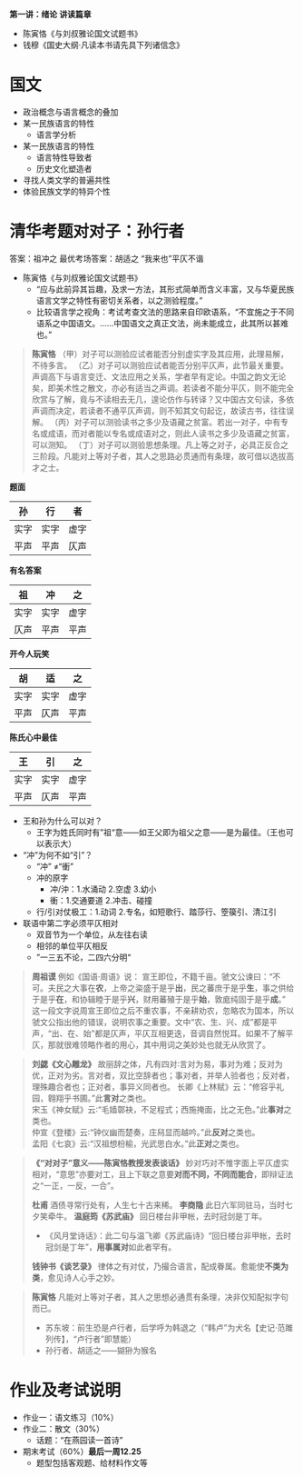 **第一讲：绪论**
**讲读篇章**
- 陈寅恪《与刘叔雅论国文试题书》
- 钱穆《国史大纲·凡读本书请先具下列诸信念》
# 国文

- 政治概念与语言概念的叠加
- 某一民族语言的特性
	- 语言学分析
- 某一民族语言的特性
	- 语言特性导致者
	- 历史文化塑造者
- 寻找人类文学的普遍共性
- 体验民族文学的特异个性

# 清华考题对对子：孙行者
答案：祖冲之
最优考场答案：胡适之
“我来也”平仄不谐

- 陈寅恪《与刘叔雅论国文试题书》
	- “应与此前异其旨趣，及求一方法，其形式简单而含义丰富，又与华夏民族语言文学之特性有密切关系者，以之测验程度。”
	- 比较语言学之视角：考试考查文法的思路来自印欧语系，“不宜施之于不同语系之中国语文。……中国语文之真正文法，尚未能成立，此其所以甚难也。”

>**陈寅恪**
>（甲）对子可以测验应试者能否分别虚实字及其应用，此理易解，不待多言。
>（乙）对子可以测验应试者能否分别平仄声，此节最关重要。声调高下与语言变迁、文法应用之关系，学者早有定论。中国之韵文无论矣，即美术性之散文，亦必有适当之声调。若读者不能分平仄，则不能完全欣赏与了解，竟与不读相去无几，遑论仿作与转译？又中国古文句读，多依声调而决定，若读者不通平仄声调，则不知其文句起讫，故读古书，往往误解。
>（丙）对子可以测验读书之多少及语藏之贫富。若出一对子，中有专名或成语，而对者能以专名或成语对之，则此人读书之多少及语藏之贫富，可以测知。
>（丁）对子可以测验思想条理。凡上等之对子，必具正反合之三阶段。凡能对上等对子者，其人之思路必贯通而有条理，故可借以选拔高才之士。

**题面**

|  孙   |   行   |  者  |
|  ----  | ----  | ----  |
| 实字  | 实字 | 虚字 |
| 平声  | 平声 | 仄声 |

**有名答案**

|  祖   |   冲   |  之  |
|  ----  | ----  | ----  |
| 实字  | 实字 | 虚字 |
| 仄声  | 平声 | 平声 |

**开今人玩笑**

|  胡   |   适   |  之  |
|  ----  | ----  | ----  |
| 实字  | 实字 | 虚字 |
| 平声  | 仄声 | 平声 |

**陈氏心中最佳**

|  王   |   引   |  之  |
|  ----  | ----  | ----  |
| 实字  | 实字 | 虚字 |
| 平声  | 仄声 | 平声 |

- 王和孙为什么可以对？
	- 王字为姓氏同时有”祖“意——如王父即为祖父之意——是为最佳。（王也可以表示大）
- “冲”为何不如“引”？
	- “冲” ≠“衝”
	- 冲的原字
		- 冲/沖：1.水涌动 2.空虚 3.幼小
		- 衝：1.交通要道 2.冲击、碰撞
	- 行/引对仗极工：1.动词 2.专名，如短歌行、踏莎行、箜篌引、清江引
- 联语中第二字必须平仄相对
	- 双音节为一个单位，从左往右读
	- 相邻的单位平仄相反
	- ”一三五不论，二四六分明“

> **周祖谟**
> 例如《国语·周语》说：
> 宣王即位，不籍千亩。虢文公谏曰：“不可。夫民之大事在**农**，上帝之粢盛于是乎**出**，民之蕃庶于是乎**生**，事之供给于是乎**在**，和协辑睦于是乎**兴**，财用蕃殖于是乎**始**，敦庬纯固于是乎**成**。”
> 这一段文字说周宣王即位之后不重农事，不亲耕劝农，忽略农为国本，所以虢文公指出他的错误，说明农事之重要。文中“农、生、兴、成”都是平声，“出、在、始”都是仄声，平仄互相更迭，音调自然悦耳。如果不了解平仄，那就很难领略作者的用心，其中用词之美妙处也就无从欣赏了。

>**刘勰《文心雕龙》**
>故丽辞之体，凡有四对∶言对为易，事对为难；反对为优，正对为劣。言对者，双比空辞者也；事对者，并举人验者也；反对者，理殊趣合者也；正对者，事异义同者也。
>长卿《上林赋》云：“修容乎礼园，翱翔乎书圃。”此**言对**之类也。  
>宋玉《神女赋》云∶“毛嫱鄣袂，不足程式；西施掩面，比之无色。”此**事对**之类也。  
>仲宣《登楼》云∶“钟仪幽而楚奏，庄舄显而越吟。”此**反对**之类也。  
>孟阳《七哀》云∶“汉祖想枌榆，光武思白水。”此**正对**之类也。

>**《“对对子”意义——陈寅恪教授发表谈话》**
>妙对巧对不惟字面上平仄虚实相对，“意思”亦要对工，且上下联之意要**对而不同，不同而能合**，即辩证法之“一正，一反，一合”。
>
>**杜甫**
>酒债寻常行处有，人生七十古来稀。
>**李商隐**
>此日六军同驻马，当时七夕笑牵牛。
>**温庭筠《苏武庙》**
>回日楼台非甲帐，去时冠剑是丁年。
>	- 《风月堂诗话》：此二句与温飞卿《苏武庙诗》“回日楼台非甲帐，去时冠剑是丁年”，**用事属对**如此者罕有。
>
>**钱钟书《谈艺录》**
>律体之有对仗，乃撮合语言，配成眷属。愈能使**不类为类**，愈见诗人心手之妙。

>**陈寅恪**
>凡能对上等对子者，其人之思想必通贯有条理，决非仅知配拟字句而已。
>	- 苏东坡：前生恐是卢行者，后学呼为韩退之（“韩卢”为犬名【史记·范雎列传】，“卢行者”即慧能）
>	- 孙行者、胡适之——猢狲为猴名

# 作业及考试说明

- 作业一：语文练习（10%）
- 作业二：散文（30%）
	- 话题：“在燕园读一首诗”
- 期末考试（60%）**最后一周12.25**
	- 题型包括客观题、给材料作文等
